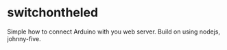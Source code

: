# switchontheled
Simple how to connect Arduino with you web server. Build on using nodejs, johnny-five.
